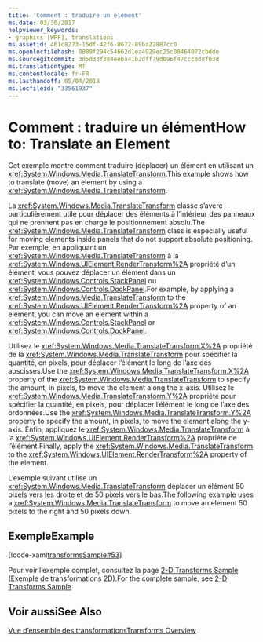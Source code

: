 ```yaml
---
title: 'Comment : traduire un élément'
ms.date: 03/30/2017
helpviewer_keywords:
- graphics [WPF], translations
ms.assetid: 461c8273-15df-42f6-8672-89ba22887cc0
ms.openlocfilehash: 0089f294c54662d1ea4929ec25c08464072cbdde
ms.sourcegitcommit: 3d5d33f384eeba41b2dff79d096f47ccc8d8f03d
ms.translationtype: MT
ms.contentlocale: fr-FR
ms.lasthandoff: 05/04/2018
ms.locfileid: "33561937"
---
```

# <a name="how-to-translate-an-element"></a><span data-ttu-id="b1a60-102">Comment : traduire un élément</span><span class="sxs-lookup"><span data-stu-id="b1a60-102">How to: Translate an Element</span></span>
<span data-ttu-id="b1a60-103">Cet exemple montre comment traduire (déplacer) un élément en utilisant un <xref:System.Windows.Media.TranslateTransform>.</span><span class="sxs-lookup"><span data-stu-id="b1a60-103">This example shows how to translate (move) an element by using a <xref:System.Windows.Media.TranslateTransform>.</span></span>  
  
 <span data-ttu-id="b1a60-104">La <xref:System.Windows.Media.TranslateTransform> classe s’avère particulièrement utile pour déplacer des éléments à l’intérieur des panneaux qui ne prennent pas en charge le positionnement absolu.</span><span class="sxs-lookup"><span data-stu-id="b1a60-104">The <xref:System.Windows.Media.TranslateTransform> class is especially useful for moving elements inside panels that do not support absolute positioning.</span></span> <span data-ttu-id="b1a60-105">Par exemple, en appliquant un <xref:System.Windows.Media.TranslateTransform> à la <xref:System.Windows.UIElement.RenderTransform%2A> propriété d’un élément, vous pouvez déplacer un élément dans un <xref:System.Windows.Controls.StackPanel> ou <xref:System.Windows.Controls.DockPanel>.</span><span class="sxs-lookup"><span data-stu-id="b1a60-105">For example, by applying a <xref:System.Windows.Media.TranslateTransform> to the <xref:System.Windows.UIElement.RenderTransform%2A> property of an element, you can move an element within a <xref:System.Windows.Controls.StackPanel> or <xref:System.Windows.Controls.DockPanel>.</span></span>  
  
 <span data-ttu-id="b1a60-106">Utilisez le <xref:System.Windows.Media.TranslateTransform.X%2A> propriété de la <xref:System.Windows.Media.TranslateTransform> pour spécifier la quantité, en pixels, pour déplacer l’élément le long de l’axe des abscisses.</span><span class="sxs-lookup"><span data-stu-id="b1a60-106">Use the <xref:System.Windows.Media.TranslateTransform.X%2A> property of the <xref:System.Windows.Media.TranslateTransform> to specify the amount, in pixels, to move the element along the x-axis.</span></span> <span data-ttu-id="b1a60-107">Utilisez le <xref:System.Windows.Media.TranslateTransform.Y%2A> propriété pour spécifier la quantité, en pixels, pour déplacer l’élément le long de l’axe des ordonnées.</span><span class="sxs-lookup"><span data-stu-id="b1a60-107">Use the <xref:System.Windows.Media.TranslateTransform.Y%2A> property to specify the amount, in pixels, to move the element along the y-axis.</span></span> <span data-ttu-id="b1a60-108">Enfin, appliquez le <xref:System.Windows.Media.TranslateTransform> à la <xref:System.Windows.UIElement.RenderTransform%2A> propriété de l’élément.</span><span class="sxs-lookup"><span data-stu-id="b1a60-108">Finally, apply the <xref:System.Windows.Media.TranslateTransform> to the <xref:System.Windows.UIElement.RenderTransform%2A> property of the element.</span></span>  
  
 <span data-ttu-id="b1a60-109">L’exemple suivant utilise un <xref:System.Windows.Media.TranslateTransform> déplacer un élément 50 pixels vers les droite et de 50 pixels vers le bas.</span><span class="sxs-lookup"><span data-stu-id="b1a60-109">The following example uses a <xref:System.Windows.Media.TranslateTransform> to move an element 50 pixels to the right and 50 pixels down.</span></span>  
  
## <a name="example"></a><span data-ttu-id="b1a60-110">Exemple</span><span class="sxs-lookup"><span data-stu-id="b1a60-110">Example</span></span>  
 [!code-xaml[transformsSample#53](../../../../samples/snippets/csharp/VS_Snippets_Wpf/transformsSample/CS/TranslateTransformExample.xaml#53)]  
  
 <span data-ttu-id="b1a60-111">Pour voir l’exemple complet, consultez la page [2-D Transforms Sample](http://go.microsoft.com/fwlink/?LinkID=158252) (Exemple de transformations 2D).</span><span class="sxs-lookup"><span data-stu-id="b1a60-111">For the complete sample, see [2-D Transforms Sample](http://go.microsoft.com/fwlink/?LinkID=158252).</span></span>  
  
## <a name="see-also"></a><span data-ttu-id="b1a60-112">Voir aussi</span><span class="sxs-lookup"><span data-stu-id="b1a60-112">See Also</span></span>  
 [<span data-ttu-id="b1a60-113">Vue d’ensemble des transformations</span><span class="sxs-lookup"><span data-stu-id="b1a60-113">Transforms Overview</span></span>](../../../../docs/framework/wpf/graphics-multimedia/transforms-overview.md)

